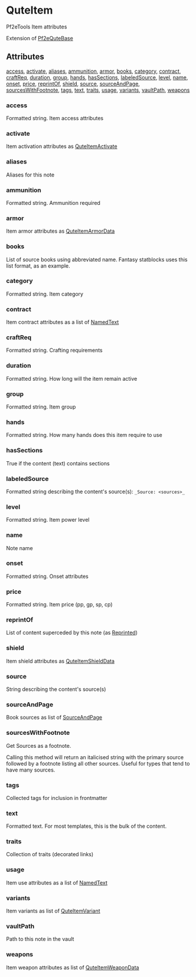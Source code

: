 # QuteItem

Pf2eTools Item attributes

Extension of [Pf2eQuteBase](../Pf2eQuteBase.md)

## Attributes

[access](#access), [activate](#activate), [aliases](#aliases), [ammunition](#ammunition), [armor](#armor), [books](#books), [category](#category), [contract](#contract), [craftReq](#craftreq), [duration](#duration), [group](#group), [hands](#hands), [hasSections](#hassections), [labeledSource](#labeledsource), [level](#level), [name](#name), [onset](#onset), [price](#price), [reprintOf](#reprintof), [shield](#shield), [source](#source), [sourceAndPage](#sourceandpage), [sourcesWithFootnote](#sourceswithfootnote), [tags](#tags), [text](#text), [traits](#traits), [usage](#usage), [variants](#variants), [vaultPath](#vaultpath), [weapons](#weapons)

### access

Formatted string. Item access attributes

### activate

Item activation attributes as [QuteItemActivate](QuteItemActivate.md)

### aliases

Aliases for this note

### ammunition

Formatted string. Ammunition required

### armor

Item armor attributes as [QuteItemArmorData](QuteItemArmorData.md)

### books

List of source books using abbreviated name. Fantasy statblocks uses this list format, as an example.

### category

Formatted string. Item category

### contract

Item contract attributes as a list of [NamedText](../../NamedText.md)

### craftReq

Formatted string. Crafting requirements

### duration

Formatted string. How long will the item remain active

### group

Formatted string. Item group

### hands

Formatted string. How many hands does this item require to use

### hasSections

True if the content (text) contains sections

### labeledSource

Formatted string describing the content's source(s): `_Source: <sources>_`

### level

Formatted string. Item power level

### name

Note name

### onset

Formatted string. Onset attributes

### price

Formatted string. Item price (pp, gp, sp, cp)

### reprintOf

List of content superceded by this note (as [Reprinted](../../Reprinted.md))

### shield

Item shield attributes as [QuteItemShieldData](QuteItemShieldData.md)

### source

String describing the content's source(s)

### sourceAndPage

Book sources as list of [SourceAndPage](../../SourceAndPage.md)

### sourcesWithFootnote

Get Sources as a footnote.

Calling this method will return an italicised string with the primary source
followed by a footnote listing all other sources. Useful for types
that tend to have many sources.

### tags

Collected tags for inclusion in frontmatter

### text

Formatted text. For most templates, this is the bulk of the content.

### traits

Collection of traits (decorated links)

### usage

Item use attributes as a list of [NamedText](../../NamedText.md)

### variants

Item variants as list of [QuteItemVariant](QuteItemVariant.md)

### vaultPath

Path to this note in the vault

### weapons

Item weapon attributes as list of [QuteItemWeaponData](QuteItemWeaponData.md)
